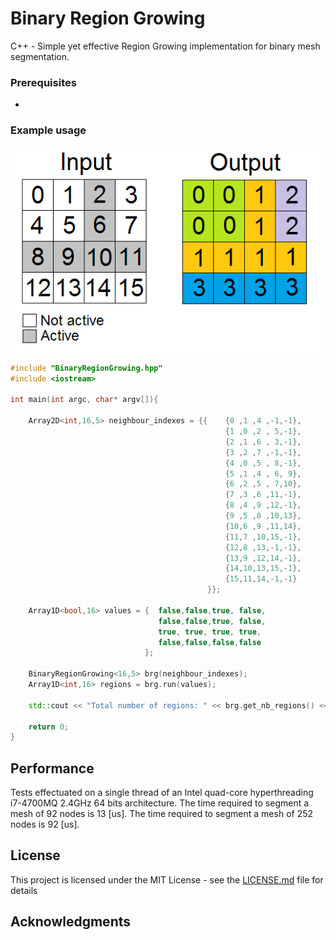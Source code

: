 # Binary Region Growing

C++ - Simple yet effective Region Growing implementation for binary mesh segmentation.

### Prerequisites

-

### Example usage

![alt tag](https://raw.githubusercontent.com/lcit/BinaryRegionGrowing/master/BinaryRegionGrowing_example.png)

```C++
#include "BinaryRegionGrowing.hpp"
#include <iostream>

int main(int argc, char* argv[]){

    Array2D<int,16,5> neighbour_indexes = {{    {0 ,1 ,4 ,-1,-1},
                                                {1 ,0 ,2 , 5,-1},
                                                {2 ,1 ,6 , 3,-1},
                                                {3 ,2 ,7 ,-1,-1},
                                                {4 ,0 ,5 , 8,-1},
                                                {5 ,1 ,4 , 6, 9},
                                                {6 ,2 ,5 , 7,10},
                                                {7 ,3 ,6 ,11,-1},
                                                {8 ,4 ,9 ,12,-1},
                                                {9 ,5 ,8 ,10,13},
                                                {10,6 ,9 ,11,14},
                                                {11,7 ,10,15,-1},
                                                {12,8 ,13,-1,-1},
                                                {13,9 ,12,14,-1},
                                                {14,10,13,15,-1},
                                                {15,11,14,-1,-1}
                                            }};

    Array1D<bool,16> values = {  false,false,true, false,
                                 false,false,true, false,
                                 true, true, true, true,
                                 false,false,false,false
                              };
    
    BinaryRegionGrowing<16,5> brg(neighbour_indexes);
    Array1D<int,16> regions = brg.run(values);

	std::cout << "Total number of regions: " << brg.get_nb_regions() << "\n";

    return 0;
}
```

## Performance

Tests effectuated on a single thread of an Intel quad-core hyperthreading i7-4700MQ 2.4GHz 64 bits architecture.
The time required to segment a mesh of 92 nodes is 13 [us].
The time required to segment a mesh of 252 nodes is 92 [us].


## License

This project is licensed under the MIT License - see the [LICENSE.md](LICENSE.md) file for details

## Acknowledgments

